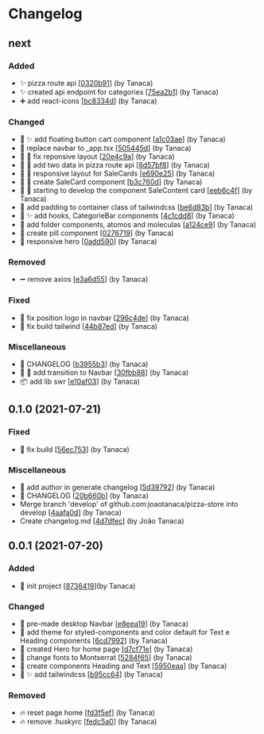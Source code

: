 # Changelog

<a name="next"></a>
## next

### Added

- ✨ pizza route api [[0320b91](https://github.com/joaotanaca/pizza-store/commit/0320b91b588dab1a21c0a5e9b5c6bf5592082276)] (by Tanaca)
- ✨ created api endpoint for categories [[75ea2b1](https://github.com/joaotanaca/pizza-store/commit/75ea2b1ee13a9ed02d09fde45c43ba52a4b04fc1)] (by Tanaca)
- ➕ add react-icons [[bc8334d](https://github.com/joaotanaca/pizza-store/commit/bc8334d87f12606b58bba3b932c7006a74905dbf)] (by Tanaca)

### Changed

- 💄 ✨ add floating button cart component [[a1c03ae](https://github.com/joaotanaca/pizza-store/commit/a1c03ae4cad3a8667e4b4c2b6cceeb940abb9eed)] (by Tanaca)
- 💄 replace navbar to _app.tsx [[505445d](https://github.com/joaotanaca/pizza-store/commit/505445dd0e1d7b08efaa36c32da1285facf208d4)] (by Tanaca)
- 📱 🐛 fix reponsive layout [[20e4c9a](https://github.com/joaotanaca/pizza-store/commit/20e4c9a3c920e346db7ae545e87d969a3d1262c9)] (by Tanaca)
- 💬 🚚 add two data in pizza route api [[6d57bf8](https://github.com/joaotanaca/pizza-store/commit/6d57bf8c6cdf79bc58bef42d8bfb70ba33da1967)] (by Tanaca)
- 📱 💄 responsive layout for SaleCards [[e690e25](https://github.com/joaotanaca/pizza-store/commit/e690e25a2cd137d5aab462b75b2d4dcf2e225606)] (by Tanaca)
- 🍱 💄 create SaleCard component [[b3c760d](https://github.com/joaotanaca/pizza-store/commit/b3c760d6ae166027ffaa6c9bc0b9136fdac3d785)] (by Tanaca)
- 📱 💄 starting to develop the component SaleContent card [[eeb6c4f](https://github.com/joaotanaca/pizza-store/commit/eeb6c4f3cde35bcc15fcacef193a961a37fdd2fb)] (by Tanaca)
- 💄 add padding to container class of tailwindcss [[be6d83b](https://github.com/joaotanaca/pizza-store/commit/be6d83b9668d6f893361a8ce5185915bd94ef50a)] (by Tanaca)
- 💄 ✨ add hooks, CategorieBar components [[4c1cdd8](https://github.com/joaotanaca/pizza-store/commit/4c1cdd8db44b6ddc7a118463dbd42681dfeb7cd4)] (by Tanaca)
- 🎨 add folder components, atomos and moleculas [[a124ce9](https://github.com/joaotanaca/pizza-store/commit/a124ce918ec5facb4386fead2640dc7feefbef99)] (by Tanaca)
- 💄 create pill component [[0276719](https://github.com/joaotanaca/pizza-store/commit/0276719342e3615ef504a6fa1796a40eebc7222d)] (by Tanaca)
- 📱 responsive hero [[0add590](https://github.com/joaotanaca/pizza-store/commit/0add590612f4adcf563e492a7a32f368ec9233c1)] (by Tanaca)

### Removed

- ➖ remove axios [[e3a6d55](https://github.com/joaotanaca/pizza-store/commit/e3a6d554a127bc27261faa4eca323c140b7d6d96)] (by Tanaca)

### Fixed

- 🐛 fix position logo in navbar [[296c4de](https://github.com/joaotanaca/pizza-store/commit/296c4de1abe55c4325e0c75f6dc84db59d571163)] (by Tanaca)
- 💚 fix build tailwind [[44b87ed](https://github.com/joaotanaca/pizza-store/commit/44b87ed840dd18e9181200279413bebeeedea257)] (by Tanaca)

### Miscellaneous

- 📝 CHANGELOG [[b3955b3](https://github.com/joaotanaca/pizza-store/commit/b3955b3c33dccc3db03f20521e7fde3529687c02)] (by Tanaca)
- 💫 💄 add transition to Navbar [[30fbb88](https://github.com/joaotanaca/pizza-store/commit/30fbb881d3733fa6c28442e0941483be1c71d230)] (by Tanaca)
- 📦 add lib swr [[e10af03](https://github.com/joaotanaca/pizza-store/commit/e10af0378df640ecee4c32afd70d2c56f7c93596)] (by Tanaca)


<a name="0.1.0"></a>

## 0.1.0 (2021-07-21)

### Fixed

- 💚 fix build [[56ec753](https://github.com/joaotanaca/pizza-store/commit/56ec753ad8ce88727669518834315556f7c701db)] (by Tanaca)

### Miscellaneous

- 🔨 add author in generate changelog [[5d39792](https://github.com/joaotanaca/pizza-store/commit/5d3979264ba09d2d35a427028a0048334e8635f4)] (by Tanaca)
- 📝 CHANGELOG [[20b660b](https://github.com/joaotanaca/pizza-store/commit/20b660b5dc42a6a1b40aaca677d23fef0dfe2677)] (by Tanaca)
- Merge branch &#x27;develop&#x27; of github.com:joaotanaca/pizza-store into develop [[4aafa0d](https://github.com/joaotanaca/pizza-store/commit/4aafa0d8e9a2213654060ccfa47e9f5a3755a637)] (by Tanaca)
- Create changelog.md [[4d7dfec](https://github.com/joaotanaca/pizza-store/commit/4d7dfec661b95e136c9bb0bc6bc3069d8db02ea7)] (by João Tanaca)

<a name="0.0.1"></a>

## 0.0.1 (2021-07-20)

### Added

- 🎉 init project [[8736419](https://github.com/joaotanaca/pizza-store/commit/8736419773d13cbcf70766356b4a82ace120edb3)](by Tanaca)

### Changed

- 💄 pre-made desktop Navbar [[e8eea19](https://github.com/joaotanaca/pizza-store/commit/e8eea19f7405a9118e07058c753157ca9a5ee8b0)] (by Tanaca)
- 💄 add theme for styled-components and color default for Text e Heading components [[6cd7992](https://github.com/joaotanaca/pizza-store/commit/6cd799217c490eca8190f135d4c148c7a256093b)] (by Tanaca)
- 💄 created Hero for home page [[d7cf71e](https://github.com/joaotanaca/pizza-store/commit/d7cf71e86b7b1495606c25884d7b4c2213dda798)] (by Tanaca)
- 💄 change fonts to Montserrat [[5284f65](https://github.com/joaotanaca/pizza-store/commit/5284f65e3388ccbd46b5c52c47cf4a0435307d40)] (by Tanaca)
- 💄 create components Heading and Text [[5950eaa](https://github.com/joaotanaca/pizza-store/commit/5950eaa776554bc0a20a8e13525d35aef4505d24)] (by Tanaca)
- 💄 ✨ add tailwindcss [[b95cc64](https://github.com/joaotanaca/pizza-store/commit/b95cc64daf9642805320a6a90c16073d49b4d8de)] (by Tanaca)

### Removed

- 🔥 reset page home [[fd3f5ef](https://github.com/joaotanaca/pizza-store/commit/fd3f5ef2f7cb1396bb73f0c2400807469a316f9a)] (by Tanaca)
- 🔥 remove .huskyrc [[fedc5a0](https://github.com/joaotanaca/pizza-store/commit/fedc5a035cbdf4846909da6f4c55d27c4ec0ab5f)] (by Tanaca)
